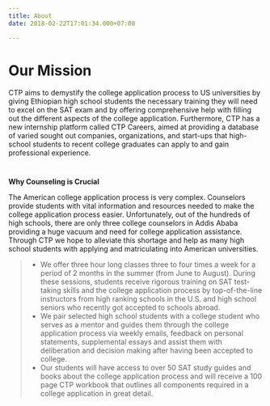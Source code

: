 ```yaml
---
title: About
date: 2018-02-22T17:01:34.000+07:00

---
```

# **Our Mission**

  
CTP aims to demystify the college application process to US universities by giving Ethiopian high school students the necessary training they will need to excel on the SAT exam and by offering comprehensive help with filling out the different aspects of the college application. Furthermore, CTP has a new internship platform called CTP Careers, aimed at providing a database of varied sought out companies, organizations, and start-ups that high-school students to recent college graduates can apply to and gain professional experience.

#   
**Why Counseling is Crucial**

The American college application process is very complex. Counselors provide students with vital information and resources needed to make the college application process easier. Unfortunately, out of the hundreds of high schools, there are only three college counselors in Addis Ababa providing a huge vacuum and need for college application assistance. Through CTP we hope to alleviate this shortage and help as many high school students with applying and matriculating into American universities.

> * We offer three hour long classes three to four times a week for a period of 2 months in the summer (from June to August). During these sessions, students receive rigorous training on SAT test-taking skills and the college application process by top-of-the-line instructors from high ranking schools in the U.S. and high school seniors who recently got accepted to schools abroad.
> * ​We pair selected high school students with a college student who serves as a mentor and guides them through the college application process via weekly emails, feedback on personal statements, supplemental essays and assist them with deliberation and decision making after having been accepted to college.
> * Our students will have access to over 50 SAT study guides and books about the college application process and will  receive a 100 page CTP workbook that outlines all components  required in a college application in great detail.